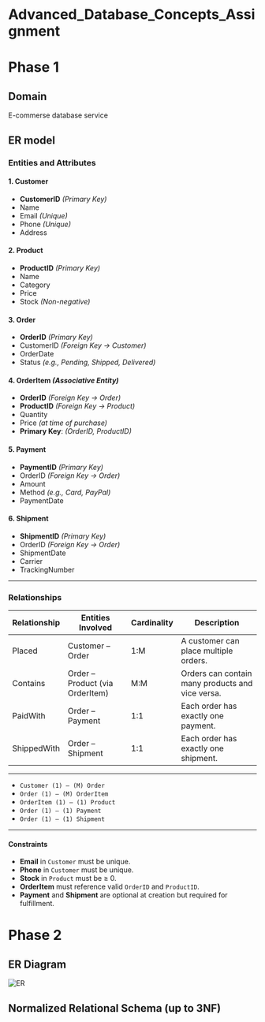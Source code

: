 # Advanced_Database_Concepts_Assignment

# Phase 1
## Domain
E-commerse database service
## ER model
### Entities and Attributes

#### 1. Customer
- **CustomerID** *(Primary Key)*
- Name
- Email *(Unique)*
- Phone *(Unique)*
- Address

#### 2. Product
- **ProductID** *(Primary Key)*
- Name
- Category
- Price
- Stock *(Non-negative)*

#### 3. Order
- **OrderID** *(Primary Key)*
- CustomerID *(Foreign Key → Customer)*
- OrderDate
- Status *(e.g., Pending, Shipped, Delivered)*

#### 4. OrderItem *(Associative Entity)*
- **OrderID** *(Foreign Key → Order)*
- **ProductID** *(Foreign Key → Product)*
- Quantity
- Price *(at time of purchase)*
- **Primary Key**: *(OrderID, ProductID)*

#### 5. Payment
- **PaymentID** *(Primary Key)*
- OrderID *(Foreign Key → Order)*
- Amount
- Method *(e.g., Card, PayPal)*
- PaymentDate

#### 6. Shipment
- **ShipmentID** *(Primary Key)*
- OrderID *(Foreign Key → Order)*
- ShipmentDate
- Carrier
- TrackingNumber

---

### Relationships

| Relationship  | Entities Involved               | Cardinality | Description                                      |
|---------------|---------------------------------|-------------|--------------------------------------------------|
| Placed        | Customer – Order                | 1:M         | A customer can place multiple orders.            |
| Contains      | Order – Product (via OrderItem) | M:M         | Orders can contain many products and vice versa. |
| PaidWith      | Order – Payment                 | 1:1         | Each order has exactly one payment.              |
| ShippedWith   | Order – Shipment                | 1:1         | Each order has exactly one shipment.             |

---
- `Customer (1) — (M) Order`
- `Order (1) — (M) OrderItem`
- `OrderItem (1) — (1) Product`
- `Order (1) — (1) Payment`
- `Order (1) — (1) Shipment`

---

#### Constraints
- **Email** in `Customer` must be unique.
- **Phone** in `Customer` must be unique.
- **Stock** in `Product` must be ≥ 0.
- **OrderItem** must reference valid `OrderID` and `ProductID`.
- **Payment** and **Shipment** are optional at creation but required for fulfillment.

# Phase 2
## ER Diagram
![ER](https://github.com/user-attachments/assets/4af3a77b-00ae-4b88-bfc8-2870d2cf62e9)

## Normalized Relational Schema (up to 3NF)
